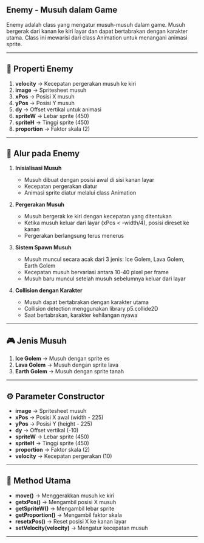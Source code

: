 ## **Enemy - Musuh dalam Game**  

Enemy adalah class yang mengatur musuh-musuh dalam game. Musuh bergerak dari kanan ke kiri layar dan dapat bertabrakan dengan karakter utama. Class ini mewarisi dari class Animation untuk menangani animasi sprite.

---

## **📌 Properti Enemy**  

1. **velocity** → Kecepatan pergerakan musuh ke kiri
2. **image** → Spritesheet musuh
3. **xPos** → Posisi X musuh
4. **yPos** → Posisi Y musuh
5. **dy** → Offset vertikal untuk animasi
6. **spriteW** → Lebar sprite (450)
7. **spriteH** → Tinggi sprite (450)
8. **proportion** → Faktor skala (2)

---

## **🔀 Alur pada Enemy**  

1. **Inisialisasi Musuh**  
   - Musuh dibuat dengan posisi awal di sisi kanan layar
   - Kecepatan pergerakan diatur
   - Animasi sprite diatur melalui class Animation

2. **Pergerakan Musuh**  
   - Musuh bergerak ke kiri dengan kecepatan yang ditentukan
   - Ketika musuh keluar dari layar (xPos < -width/4), posisi direset ke kanan
   - Pergerakan berlangsung terus menerus

3. **Sistem Spawn Musuh**  
   - Musuh muncul secara acak dari 3 jenis: Ice Golem, Lava Golem, Earth Golem
   - Kecepatan musuh bervariasi antara 10-40 pixel per frame
   - Musuh baru muncul setelah musuh sebelumnya keluar dari layar

4. **Collision dengan Karakter**  
   - Musuh dapat bertabrakan dengan karakter utama
   - Collision detection menggunakan library p5.collide2D
   - Saat bertabrakan, karakter kehilangan nyawa

---

## **🎮 Jenis Musuh**  

1. **Ice Golem** → Musuh dengan sprite es
2. **Lava Golem** → Musuh dengan sprite lava
3. **Earth Golem** → Musuh dengan sprite tanah

---

## **⚙️ Parameter Constructor**  

- **image** → Spritesheet musuh
- **xPos** → Posisi X awal (width - 225)
- **yPos** → Posisi Y (height - 225)
- **dy** → Offset vertikal (-10)
- **spriteW** → Lebar sprite (450)
- **spriteH** → Tinggi sprite (450)
- **proportion** → Faktor skala (2)
- **velocity** → Kecepatan pergerakan (10)

---

## **🔄️ Method Utama**  

- **move()** → Menggerakkan musuh ke kiri
- **getxPos()** → Mengambil posisi X musuh
- **getSpriteW()** → Mengambil lebar sprite
- **getProportion()** → Mengambil faktor skala
- **resetxPos()** → Reset posisi X ke kanan layar
- **setVelocity(velocity)** → Mengatur kecepatan musuh

---
